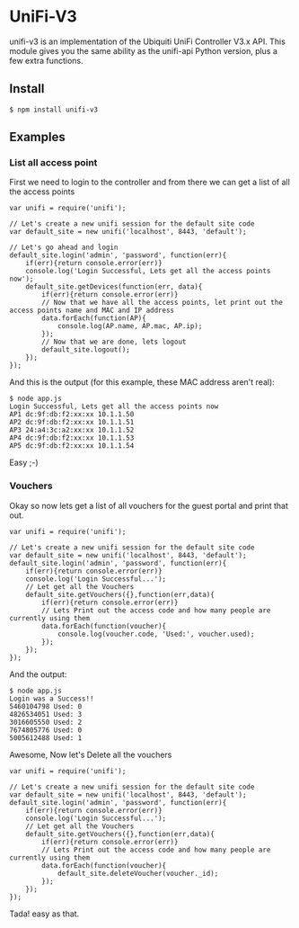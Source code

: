 UniFi-V3
========

unifi-v3 is an implementation of the Ubiquiti UniFi Controller V3.x API. This module gives you the same ability as the unifi-api Python version, plus a few extra functions.

Install
-------

	$ npm install unifi-v3
	
## Examples

### List all access point

First we need to login to the controller and from there we can get a list of all the access points

	var unifi = require('unifi');
	
	// Let's create a new unifi session for the default site code
	var default_site = new unifi('localhost', 8443, 'default');
	
	// Let's go ahead and login
	default_site.login('admin', 'password', function(err){
		if(err){return console.error(err)}
		console.log('Login Successful, Lets get all the access points now');
		default_site.getDevices(function(err, data){
			if(err){return console.error(err)}
			// Now that we have all the access points, let print out the access points name and MAC and IP address
			data.forEach(function(AP){
				console.log(AP.name, AP.mac, AP.ip);
			});
			// Now that we are done, lets logout
			default_site.logout();
		});
	});
	
And this is the output (for this example, these MAC address aren't real):

	$ node app.js
	Login Successful, Lets get all the access points now
	AP1 dc:9f:db:f2:xx:xx 10.1.1.50
	AP2 dc:9f:db:f2:xx:xx 10.1.1.51
	AP3 24:a4:3c:a2:xx:xx 10.1.1.52
	AP4 dc:9f:db:f2:xx:xx 10.1.1.53
	AP5 dc:9f:db:f2:xx:xx 10.1.1.54
	
Easy ;-)
	
### Vouchers

Okay so now lets get a list of all vouchers for the guest portal and print that out.

	var unifi = require('unifi');
	
	// Let's create a new unifi session for the default site code
	var default_site = new unifi('localhost', 8443, 'default');
	default_site.login('admin', 'password', function(err){
		if(err){return console.error(err)}
		console.log('Login Successful...');
		// Let get all the Vouchers
		default_site.getVouchers({},function(err,data){
			if(err){return console.error(err)}
			// Lets Print out the access code and how many people are currently using them
			data.forEach(function(voucher){
				console.log(voucher.code, 'Used:', voucher.used);
			});
		});
	});
	
And the output:
	
	$ node app.js
	Login was a Success!!
	5460104798 Used: 0
	4826534051 Used: 3
	3016605550 Used: 2
	7674805776 Used: 0
	5005612488 Used: 1
	
Awesome, Now let's Delete all the vouchers

	var unifi = require('unifi');
	
	// Let's create a new unifi session for the default site code
	var default_site = new unifi('localhost', 8443, 'default');
	default_site.login('admin', 'password', function(err){
		if(err){return console.error(err)}
		console.log('Login Successful...');
		// Let get all the Vouchers
		default_site.getVouchers({},function(err,data){
			if(err){return console.error(err)}
			// Lets Print out the access code and how many people are currently using them
			data.forEach(function(voucher){
				default_site.deleteVoucher(voucher._id);
			});
		});
	});
	
Tada! easy as that.